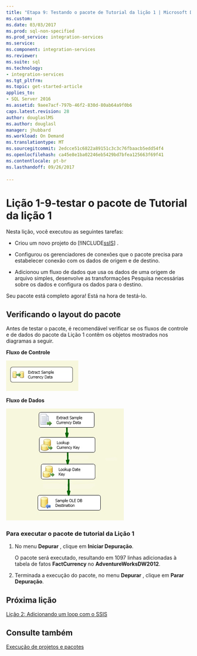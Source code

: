```yaml
---
title: "Etapa 9: Testando o pacote de Tutorial da lição 1 | Microsoft Docs"
ms.custom: 
ms.date: 03/03/2017
ms.prod: sql-non-specified
ms.prod_service: integration-services
ms.service: 
ms.component: integration-services
ms.reviewer: 
ms.suite: sql
ms.technology:
- integration-services
ms.tgt_pltfrm: 
ms.topic: get-started-article
applies_to:
- SQL Server 2016
ms.assetid: 9aee7acf-797b-46f2-830d-80ab64a9f0b6
caps.latest.revision: 28
author: douglaslMS
ms.author: douglasl
manager: jhubbard
ms.workload: On Demand
ms.translationtype: MT
ms.sourcegitcommit: 2edcce51c6822a89151c3c3c76fbaacb5edd54f4
ms.openlocfilehash: ca45e8e1ba02246eb5429bd7bfea125663f69f41
ms.contentlocale: pt-br
ms.lasthandoff: 09/26/2017

---
```

# <a name="lesson-1-9---testing-the-lesson-1-tutorial-package"></a>Lição 1-9-testar o pacote de Tutorial da lição 1
Nesta lição, você executou as seguintes tarefas:  
  
-   Criou um novo projeto do [!INCLUDE[ssIS](../includes/ssis-md.md)] .  
  
-   Configurou os gerenciadores de conexões que o pacote precisa para estabelecer conexão com os dados de origem e de destino.  
  
-   Adicionou um fluxo de dados que usa os dados de uma origem de arquivo simples, desenvolve as transformações Pesquisa necessárias sobre os dados e configura os dados para o destino.  
  
Seu pacote está completo agora! Está na hora de testá-lo.  
  
## <a name="checking-the-package-layout"></a>Verificando o layout do pacote  
Antes de testar o pacote, é recomendável verificar se os fluxos de controle e de dados do pacote da Lição 1 contêm os objetos mostrados nos diagramas a seguir.  
  
**Fluxo de Controle**  
  
![Controlar o fluxo do pacote](../integration-services/media/task9lesson1control.gif "controlar o fluxo do pacote")  
  
**Fluxo de Dados**  
  
![Fluxo de dados no pacote](../integration-services/media/task9lesson1data.gif "no pacote de fluxo de dados")  
  
### <a name="to-run-the-lesson-1-tutorial-package"></a>Para executar o pacote de tutorial da Lição 1  
  
1.  No menu **Depurar** , clique em **Iniciar Depuração**.  
  
    O pacote será executado, resultando em 1097 linhas adicionadas à tabela de fatos **FactCurrency** no **AdventureWorksDW2012**.  
  
2.  Terminada a execução do pacote, no menu **Depurar** , clique em **Parar Depuração**.  
  
## <a name="next-lesson"></a>Próxima lição  
[Lição 2: Adicionando um loop com o SSIS](../integration-services/lesson-2-adding-looping-with-ssis.md)  
  
## <a name="see-also"></a>Consulte também  
[Execução de projetos e pacotes](https://msdn.microsoft.com/library/ms141708(v=sql.110).aspx) 
  
  
  

